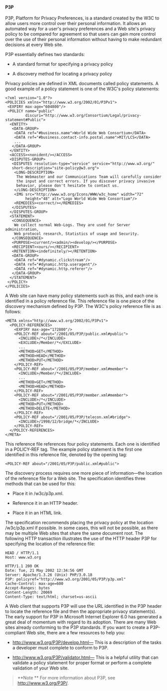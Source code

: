 #### P3P

P3P, Platform for Privacy Preferences, is a standard created by the W3C to allow users more control over their personal information. It allows an automated way for a user's privacy preferences and a Web site's privacy policy to be compared for agreement so that users can gain more control over the use of their personal information without having to make redundant decisions at every Web site.

P3P essentially defines two standards:

* A standard format for specifying a privacy policy

* A discovery method for locating a privacy policy

Privacy policies are defined in XML documents called policy statements. A good example of a policy statement is one of the W3C's policy statements:

```
<?xml version="1.0"?> 
<POLICIES xmlns="http://www.w3.org/2002/01/P3Pv1"> 
 <EXPIRY max-age="604800"/> 
 <POLICY name="public" 
         discuri="http://www.w3.org/Consortium/Legal/privacy-statement#Public"> 
  <ENTITY> 
   <DATA-GROUP> 
    <DATA ref="#business.name">World Wide Web Consortium</DATA> 
    <DATA ref="#business.contact-info.postal.name">MIT/LCS</DATA> 
    ... 
   </DATA-GROUP> 
  </ENTITY> 
  <ACCESS><nonident/></ACCESS> 
  <DISPUTES-GROUP> 
   <DISPUTES resolution-type="service" service="http://www.w3.org/" 
   short-description="site-policy@w3.org"> 
    <LONG-DESCRIPTION> 
     The Webmaster and our Communications Team will carefully consider 
     the input and correct errors. If you discover privacy invasive 
     behavior, please don't hesitate to contact us. 
    </LONG-DESCRIPTION> 
    <IMG src="http://www.w3.org/Icons/WWW/w3c_home" width="72" 
         height="48" alt="Logo World Wide Web Consortium"/> 
    <REMEDIES><correct/></REMEDIES> 
   </DISPUTES> 
  </DISPUTES-GROUP> 
  <STATEMENT> 
   <CONSEQUENCE> 
    We collect normal Web-Logs. They are used for Server administration, 
    Web protocol research, Statistics of usage and Security. 
   </CONSEQUENCE> 
   <PURPOSE><current/><admin/><develop/></PURPOSE> 
   <RECIPIENT><ours/></RECIPIENT> 
   <RETENTION><indefinitely/></RETENTION> 
   <DATA-GROUP> 
    <DATA ref="#dynamic.clickstream"/> 
    <DATA ref="#dynamic.http.useragent"/> 
    <DATA ref="#dynamic.http.referer"/> 
   </DATA-GROUP> 
  </STATEMENT> 
 </POLICY> 
</POLICIES> 
```

A Web site can have many policy statements such as this, and each one is identified in a policy reference file. This reference file is one piece of the discovery mechanism defined by P3P. The W3C's policy reference file is as follows:

```
<META xmlns="http://www.w3.org/2002/01/P3Pv1"> 
  <POLICY-REFERENCES> 
    <EXPIRY max-age="172800"/> 
    <POLICY-REF about="/2001/05/P3P/public.xml#public"> 
      <INCLUDE>/*</INCLUDE> 
      <EXCLUDE>/Member/*</EXCLUDE> 
      ... 
      <METHOD>GET</METHOD> 
      <METHOD>HEAD</METHOD> 
      <METHOD>PUT</METHOD> 
    </POLICY-REF> 
    <POLICY-REF about="/2001/05/P3P/member.xml#member"> 
      <INCLUDE>/Member/*</INCLUDE> 
      ... 
      <METHOD>GET</METHOD> 
      <METHOD>HEAD</METHOD> 
    </POLICY-REF> 
    <POLICY-REF about="/2001/05/P3P/member.xml#member"> 
      <INCLUDE>/*</INCLUDE> 
      <METHOD>PUT</METHOD> 
      <METHOD>DELETE</METHOD> 
    </POLICY-REF> 
    <POLICY-REF about="/2001/05/P3P/telecon.xml#bridge"> 
      <INCLUDE>/1998/12/bridge/*</INCLUDE> 
    </POLICY-REF> 
  </POLICY-REFERENCES> 
</META> 
```

This reference file references four policy statements. Each one is identified in a POLICY-REF tag. The example policy statement is the first one identified in this reference file, denoted by the opening tag:

`<POLICY-REF about="/2001/05/P3P/public.xml#public"> `

The discovery process requires one more piece of information—the location of the reference file for a Web site. The specification identifies three methods that can be used for this:

* Place it in /w3c/p3p.xml.

* Reference it in an HTTP header.

* Place it in an HTML link.

The specification recommends placing the privacy policy at the location /w3c/p3p.xml if possible. In some cases, this will not be possible, as there may be multiple Web sites that share the same document root. The following HTTP transaction illustrates the use of the HTTP header P3P for specifying the location of the reference file:

```
HEAD / HTTP/1.1 
Host: www.w3.org 

HTTP/1.1 200 OK 
Date: Tue, 21 May 2002 12:34:56 GMT 
Server: Apache/1.3.26 (Unix) PHP/3.0.18 
P3P: policyref="http://www.w3.org/2001/05/P3P/p3p.xml" 
Cache-Control: max-age=600 
Accept-Ranges: bytes 
Content-Length: 20069 
Content-Type: text/html; charset=us-ascii 
```

A Web client that supports P3P will use the URL identified in the P3P header to locate the reference file and then the appropriate privacy statement(s). The early support for P3P in Microsoft Internet Explorer 6.0 has generated a great deal of momentum with regard to its adoption. There are many Web sites already conforming to the P3P standards. If you want to create a P3P-compliant Web site, there are a few resources to help you:

* http://www.w3.org/P3P/develop.html— This is a description of the tasks a developer must complete to conform to P3P.

* http://www.w3.org/P3P/validator.html— This is a helpful utility that can validate a policy statement for proper format or perform a complete validation of your Web site.

>**Note
**
For more information about P3P, see http://www.w3.org/P3P/.